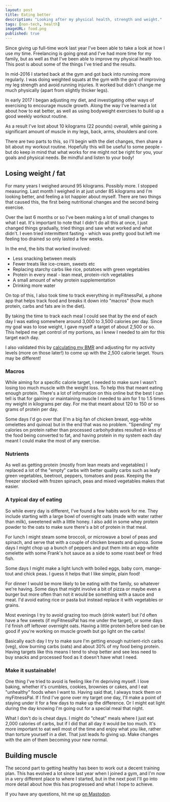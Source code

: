```yaml
---
layout: post
title: Eating better
description: "Looking after my physical health, strength and weight."
tags: [non-tech, health]
imageURL: food.png
published: true
---
```


Since giving up full-time work last year I've been able to take a look at how I use my time. Freelancing is going great and I've had more time for my family, but as well as that I've been able to improve my physical health too. This post is about some of the things I've tried and the results.

In mid-2016 I started back at the gym and got back into running more regularly. I was doing weighted squats at the gym with the goal of improving my leg strength and avoid running injuries. It worked but didn't change me much physically (apart from slightly thicker legs).

In early 2017 I began adjusting my diet, and investigating other ways of exercising to encourage muscle growth. Along the way I've learned a lot about how to eat better, as well as using bodyweight exercises to build up a good weekly workout routine.

As a result I've lost about 10 kilograms (22 pounds) overall, while gaining a significant amount of muscle in my legs, back, arms, shoulders and core.

There are two parts to this, so I'll begin with the diet changes, then share a bit about my workout routine. Hopefully this will be useful to some people - but do keep in mind that what works for me might not be right for you, your goals and physical needs. Be mindful and listen to your body!

## Losing weight / fat

For many years I weighed around 95 kilograms. Possibly more. I stopped measuring. Last month I weighed in at just under 85 kilograms and I'm looking better, and feeling a lot happier about myself. There are two things that caused this, the first being nutritional changes and the second being exercise.

Over the last 6 months or so I've been making a lot of small changes to what I eat. It's important to note that I didn't do all this at once, I just changed things gradually, tried things and saw what worked and what didn't. I even tried intermittent fasting - which was pretty good but left me feeling too drained so only lasted a few weeks.

In the end, the bits that worked involved:

- Less snacking between meals
- Fewer treats like ice-cream, sweets etc
- Replacing starchy carbs like rice, potatoes with green vegetables
- Protein in every meal - lean meat, protein-rich vegetables
- A small amount of whey protein supplementation
- Drinking more water

On top of this, I also took time to track everything in myFitnessPal, a phone app that helps track food and breaks it down into "macros" (how much protein, carbs and fats are in the diet).

By taking the time to track each meal I could see that by the end of each day I was eating somewhere around 3,000 to 3,500 calories per day. Since my goal was to lose weight, I gave myself a target of about 2,500 or so. This helped me get control of my portions, as I knew I needed to aim for this target each day.

I also validated this by [calculating my BMR](http://www.myfitnesspal.com/tools/bmr-calculator) and adjusting for my activity levels (more on those later!) to come up with the 2,500 calorie target. Yours may be different!

### Macros

While aiming for a specific calorie target, I needed to make sure I wasn't losing too much muscle with the weight loss. To help this that meant eating enough protein. There's a lot of information on this online but the best I can tell is that for gaining or maintaining muscle I needed to aim for 1 to 1.5 times my weight in kilograms per day. For me that meant about 120 to 150 or so grams of protein per day.

Some days I'd go over that (I'm a big fan of chicken breast, egg-white omelettes and quinoa) but in the end that was no problem. "Spending" my calories on protein rather than processed carbohydrates resulted in less of the food being converted to fat, and having protein in my system each day meant I could make the most of any exercise.

### Nutrients

As well as getting protein (mostly from lean meats and vegetables) I replaced a lot of the "empty" carbs with better quality carbs such as leafy green vegetables, beetroot, peppers, tomatoes and peas. Keeping the freezer stocked with frozen spinach, peas and mixed vegetables makes that easier.

### A typical day of eating

So while every day is different, I've found a few habits work for me. They include starting with a large bowl of overnight oats (made with water rather than milk), sweetened with a little honey. I also add in some whey protein powder to the oats to make sure there's a bit of protein in that meal.

For lunch I might steam some broccoli, or microwave a bowl of peas and spinach, and serve that with a couple of chicken breasts and quinoa. Some days I might chop up a bunch of peppers and put them into an egg-white omelette with some Frank's hot sauce as a side to some roast beef or fried fish.

Some days I might make a light lunch with boiled eggs, baby corn, mange-tout and chick peas. I guess it helps that I like simple, plain food!

For dinner I would be more likely to be eating with the family, so whatever we're having. Some days that might involve a bit of pizza or maybe even a burger but more often than not it would be something with a sauce and meat. I'd avoid eating rice or pasta but instead replace it with vegetables or grains.

Most evenings I try to avoid grazing too much (drink water!) but I'd often have a few sweets (if myFitnessPal has me under the target), or some days I'd finish off leftover overnight oats. Having a little protein before bed can be good if you're working on muscle growth but go light on the carbs!

Basically each day I try to make sure I'm getting enough nutrient-rich carbs (veg), slow burning carbs (oats) and about 30% of my food being protein. Having targets like this means I tend to shop better and see less need to buy snacks and processed food as it doesn't have what I need.

### Make it sustainable!

One thing I've tried to avoid is feeling like I'm depriving myself. I love baking, whether it's crumbles, cookies, brownies or cakes, and I eat "unhealthy" foods when I want to. Having said that, I always track them on myFitnessPal. If I find I've gone over my target one day, I'll make a point of staying under it for a few days to make up the difference. Or I might eat light during the day knowing I'm going out for a special meal that night.

What I don't do is cheat days. I might do "cheat" meals where I just eat 2,000 calories of carbs, but if I did that all day it would be too much. It's more important to eat well most of the time and enjoy what you like, rather than torture yourself in a diet. That just leads fo giving up. Make changes with the aim of them becoming your new normal.

## Building muscle

The second part to getting healthy has been to work out a decent training plan. This has evolved a lot since last year when I joined a gym, and I'm now in a very different place to where I started, but in the next post I'll go into more detail about how this has progressed and what I hope to achieve.

If you have any questions, hit me up [on Mastodon](https://mastodon.ie/@donovanh).
